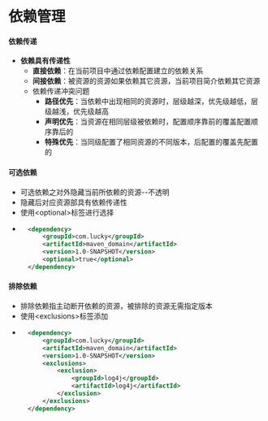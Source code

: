 # 依赖管理

#### 依赖传递

- **依赖具有传递性**
  - **直接依赖**：在当前项目中通过依赖配置建立的依赖关系
  - **间接依赖**：被资源的资源如果依赖其它资源，当前项目简介依赖其它资源
  - 依赖传递冲突问题
    - **路径优先**：当依赖中出现相同的资源时，层级越深，优先级越低，层级越浅，优先级越高
    - **声明优先**：当资源在相同层级被依赖时，配置顺序靠前的覆盖配置顺序靠后的
    - **特殊优先**：当同级配置了相同资源的不同版本，后配置的覆盖先配置的





#### 可选依赖

- 可选依赖之对外隐藏当前所依赖的资源--不透明
- 隐藏后对应资源部具有依赖传递性
- 使用\<optional>标签进行选择
- ```xml
	<dependency>
	    <groupId>com.lucky</groupId>
	    <artifactId>maven_domain</artifactId>
	    <version>1.0-SNAPSHOT</version>
	    <optional>true</optional>
	</dependency>
	```

	





#### 排除依赖

- 排除依赖指主动断开依赖的资源，被排除的资源无需指定版本
- 使用\<exclusions>标签添加
- ```xml
	<dependency>
	    <groupId>com.lucky</groupId>
	    <artifactId>maven_domain</artifactId>
	    <version>1.0-SNAPSHOT</version>
	    <exclusions>
	        <exclusion>
	            <groupId>log4j</groupId>
	            <artifactId>log4j</artifactId>
	        </exclusion>
	    </exclusions>
	</dependency>
	```

	